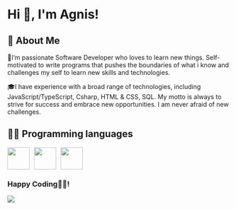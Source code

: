 
# Hi 👋, I'm Agnis!

## 🚀 About Me
🌱I’m passionate Software Developer who loves to learn new things. 
Self-motivated to write programs that pushes the boundaries of what i know and challenges my self to learn new skills and technologies.

🎓I have experience with a broad range of technologies, including JavaScript/TypeScript, Csharp, HTML & CSS, SQL.
My motto is always to strive for success and embrace new opportunities. I am never afraid of new challenges.

## 👨‍💻 Programming languages
<div style="display: flex;">
    <img src="https://cdn.jsdelivr.net/npm/programming-languages-logos/src/javascript/javascript.png" height="50" style="margin-right: 10px;">
    <img src="https://raw.githubusercontent.com/bablubambal/All_logo_and_pictures/1ac69ce5fbc389725f16f989fa53c62d6e1b4883/programming%20languages/typescript.svg" height="50" style="margin-right: 10px;">
    <img src="https://static-00.iconduck.com/assets.00/c-sharp-c-icon-456x512-9sej0lrz.png" height="50">
</div>

### Happy Coding👨‍💻!
<a href="https://www.linkedin.com/in/agnislukacovs/" target="_blank">
        <img src="https://img.shields.io/badge/LinkedIn-0077B5?style=for-the-badge&logo=linkedin&logoColor=white">
    </a>
